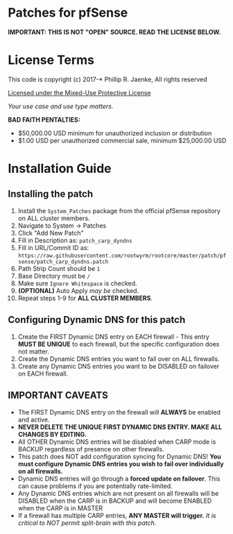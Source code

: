 # Patches for pfSense

**IMPORTANT: THIS IS NOT "OPEN" SOURCE. READ THE LICENSE BELOW.**

# License Terms

This code is copyright (c) 2017-* Phillip R. Jaenke, All rights reserved

[Licensed under the Mixed-Use Protective License](https://github.com/rootwyrm/rootcore/blob/master/MUPL.md)

*Your use case and use type matters.*

**BAD FAITH PENTALTIES:**
* $50,000.00 USD minimum for unauthorized inclusion or distribution
* $1.00 USD per unauthorized commercial sale, minimum $25,000.00 USD

# Installation Guide

## Installing the patch
1. Install the `System_Patches` package from the official pfSense repository on ALL cluster members.
2. Navigate to System -> Patches
3. Click "Add New Patch"
4. Fill in Description as: `patch_carp_dyndns`
5. Fill in URL/Commit ID as: `https://raw.githubusercontent.com/rootwyrm/rootcore/master/patch/pfsense/patch_carp_dyndns.patch`
6. Path Strip Count should be `1`
7. Base Directory must be `/`
8. Make sure `Ignore Whitespace` is checked.
9. **(OPTIONAL)** Auto Apply *may be* checked.
10. Repeat steps 1-9 for **ALL CLUSTER MEMBERS**.

## Configuring Dynamic DNS for this patch
1. Create the FIRST Dynamic DNS entry on EACH firewall - This entry **MUST BE UNIQUE** to each firewall, but the specific configuration does not matter.
2. Create the Dynamic DNS entries you want to fail over on ALL firewalls.
3. Create any Dynamic DNS entries you want to be DISABLED on failover on EACH firewall.

## IMPORTANT CAVEATS
* The FIRST Dynamic DNS entry on the firewall will **ALWAYS** be enabled and active.
* **NEVER DELETE THE UNIQUE FIRST DYNAMIC DNS ENTRY. MAKE ALL CHANGES BY EDITING.**
* All OTHER Dynamic DNS entries will be disabled when CARP mode is BACKUP regardless of presence on other firewalls.
* This patch does NOT add configuration syncing for Dynamic DNS! **You must configure Dynamic DNS entries you wish to fail over individually on all firewalls.**
* Dynamic DNS entries will go through a **forced update on failover**. This can cause problems if you are potentially rate-limited.
* Any Dynamic DNS entries which are not present on all firewalls will be DISABLED when the CARP is in BACKUP and will become ENABLED when the CARP is in MASTER
* If a firewall has multiple CARP entries, **ANY MASTER will trigger.** *It is critical to NOT permit split-brain with this patch.*
